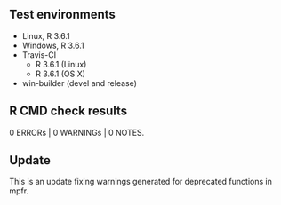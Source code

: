 ## Test environments
* Linux, R 3.6.1
* Windows, R 3.6.1
* Travis-CI
  - R 3.6.1 (Linux)
  - R 3.6.1 (OS X)
* win-builder (devel and release)

## R CMD check results

0 ERRORs | 0 WARNINGs | 0 NOTES.

## Update
This is an update fixing warnings generated for deprecated functions in mpfr. 
